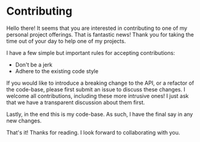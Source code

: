 # Contributing

Hello there! It seems that you are interested in contributing to one of my personal
project offerings. That is fantastic news! Thank you for taking the time out of your 
day to help one of my projects.

I have a few simple but important rules for accepting contributions:

- Don't be a jerk
- Adhere to the existing code style

If you would like to introduce a breaking change to the API, or a refactor of the
code-base, please first submit an issue to discuss these changes. I welcome all
contributions, including these more intrusive ones! I just ask that we have a transparent
discussion about them first.

Lastly, in the end this is my code-base. As such, I have the final say in any new changes.

That's it! Thanks for reading. I look forward to collaborating with you.